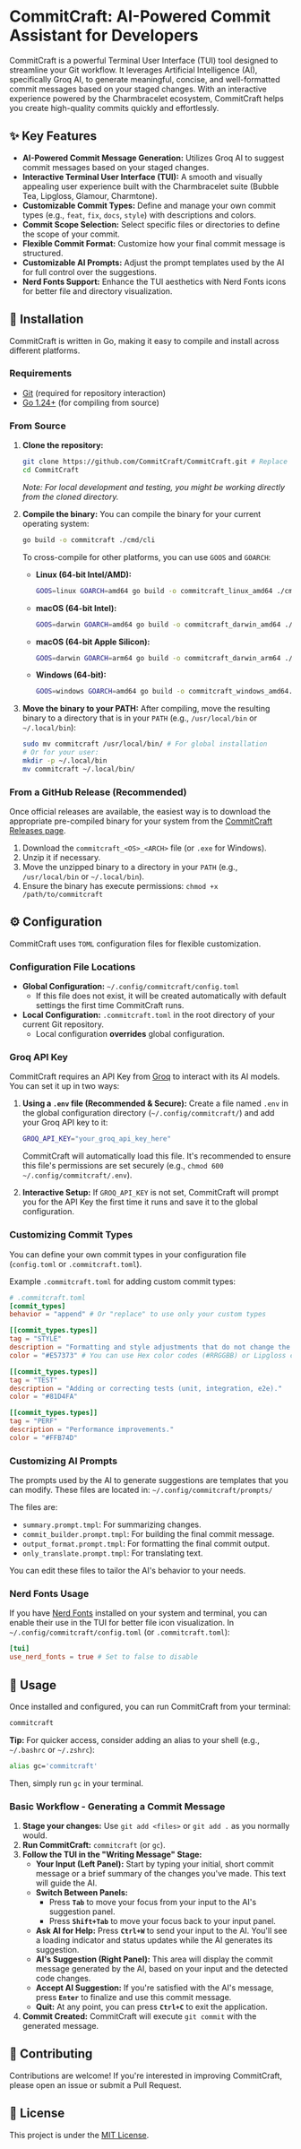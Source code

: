 # CommitCraft: AI-Powered Commit Assistant for Developers

CommitCraft is a powerful Terminal User Interface (TUI) tool designed to streamline your Git workflow. It leverages Artificial Intelligence (AI), specifically Groq AI, to generate meaningful, concise, and well-formatted commit messages based on your staged changes. With an interactive experience powered by the Charmbracelet ecosystem, CommitCraft helps you create high-quality commits quickly and effortlessly.

## ✨ Key Features

- **AI-Powered Commit Message Generation:** Utilizes Groq AI to suggest commit messages based on your staged changes.
- **Interactive Terminal User Interface (TUI):** A smooth and visually appealing user experience built with the Charmbracelet suite (Bubble Tea, Lipgloss, Glamour, Charmtone).
- **Customizable Commit Types:** Define and manage your own commit types (e.g., `feat`, `fix`, `docs`, `style`) with descriptions and colors.
- **Commit Scope Selection:** Select specific files or directories to define the scope of your commit.
- **Flexible Commit Format:** Customize how your final commit message is structured.
- **Customizable AI Prompts:** Adjust the prompt templates used by the AI for full control over the suggestions.
- **Nerd Fonts Support:** Enhance the TUI aesthetics with Nerd Fonts icons for better file and directory visualization.

## 🚀 Installation

CommitCraft is written in Go, making it easy to compile and install across different platforms.

### Requirements

- [Git](https://git-scm.com/) (required for repository interaction)
- [Go 1.24+](https://go.dev/doc/install) (for compiling from source)

### From Source

1.  **Clone the repository:**

    ```bash
    git clone https://github.com/CommitCraft/CommitCraft.git # Replace with the actual public repository URL if applicable, otherwise for local development
    cd CommitCraft
    ```

    *Note: For local development and testing, you might be working directly from the cloned directory.*

2.  **Compile the binary:**
    You can compile the binary for your current operating system:

    ```bash
    go build -o commitcraft ./cmd/cli
    ```

    To cross-compile for other platforms, you can use `GOOS` and `GOARCH`:

    -   **Linux (64-bit Intel/AMD):**

        ```bash
        GOOS=linux GOARCH=amd64 go build -o commitcraft_linux_amd64 ./cmd/cli
        ```

    -   **macOS (64-bit Intel):**

        ```bash
        GOOS=darwin GOARCH=amd64 go build -o commitcraft_darwin_amd64 ./cmd/cli
        ```

    -   **macOS (64-bit Apple Silicon):**

        ```bash
        GOOS=darwin GOARCH=arm64 go build -o commitcraft_darwin_arm64 ./cmd/cli
        ```

    -   **Windows (64-bit):**

        ```bash
        GOOS=windows GOARCH=amd64 go build -o commitcraft_windows_amd64.exe ./cmd/cli
        ```

3.  **Move the binary to your PATH:**
    After compiling, move the resulting binary to a directory that is in your `PATH` (e.g., `/usr/local/bin` or `~/.local/bin`):

    ```bash
    sudo mv commitcraft /usr/local/bin/ # For global installation
    # Or for your user:
    mkdir -p ~/.local/bin
    mv commitcraft ~/.local/bin/
    ```

### From a GitHub Release (Recommended)

Once official releases are available, the easiest way is to download the appropriate pre-compiled binary for your system from the [CommitCraft Releases page](https://github.com/CommitCraft/CommitCraft/releases).

1.  Download the `commitcraft_<OS>_<ARCH>` file (or `.exe` for Windows).
2.  Unzip it if necessary.
3.  Move the unzipped binary to a directory in your `PATH` (e.g., `/usr/local/bin` or `~/.local/bin`).
4.  Ensure the binary has execute permissions: `chmod +x /path/to/commitcraft`

## ⚙️ Configuration

CommitCraft uses `TOML` configuration files for flexible customization.

### Configuration File Locations

-   **Global Configuration:** `~/.config/commitcraft/config.toml`
    -   If this file does not exist, it will be created automatically with default settings the first time CommitCraft runs.
-   **Local Configuration:** `.commitcraft.toml` in the root directory of your current Git repository.
    -   Local configuration **overrides** global configuration.

### Groq API Key

CommitCraft requires an API Key from [Groq](https://groq.com/) to interact with its AI models.
You can set it up in two ways:

1.  **Using a `.env` file (Recommended & Secure):**
    Create a file named `.env` in the global configuration directory (`~/.config/commitcraft/`) and add your Groq API key to it:

    ```bash
    GROQ_API_KEY="your_groq_api_key_here"
    ```

    CommitCraft will automatically load this file. It's recommended to ensure this file's permissions are set securely (e.g., `chmod 600 ~/.config/commitcraft/.env`).

2.  **Interactive Setup:**
    If `GROQ_API_KEY` is not set, CommitCraft will prompt you for the API Key the first time it runs and save it to the global configuration.

### Customizing Commit Types

You can define your own commit types in your configuration file (`config.toml` or `.commitcraft.toml`).

Example `.commitcraft.toml` for adding custom commit types:

```toml
# .commitcraft.toml
[commit_types]
behavior = "append" # Or "replace" to use only your custom types

[[commit_types.types]]
tag = "STYLE"
description = "Formatting and style adjustments that do not change the meaning of the code."
color = "#E57373" # You can use Hex color codes (#RRGGBB) or Lipgloss color names

[[commit_types.types]]
tag = "TEST"
description = "Adding or correcting tests (unit, integration, e2e)."
color = "#81D4FA"

[[commit_types.types]]
tag = "PERF"
description = "Performance improvements."
color = "#FFB74D"
```

### Customizing AI Prompts

The prompts used by the AI to generate suggestions are templates that you can modify. These files are located in:
`~/.config/commitcraft/prompts/`

The files are:

-   `summary.prompt.tmpl`: For summarizing changes.
-   `commit_builder.prompt.tmpl`: For building the final commit message.
-   `output_format.prompt.tmpl`: For formatting the final commit output.
-   `only_translate.prompt.tmpl`: For translating text.

You can edit these files to tailor the AI's behavior to your needs.

### Nerd Fonts Usage

If you have [Nerd Fonts](https://www.nerdfonts.com/) installed on your system and terminal, you can enable their use in the TUI for better file icon visualization.
In `~/.config/commitcraft/config.toml` (or `.commitcraft.toml`):

```toml
[tui]
use_nerd_fonts = true # Set to false to disable
```

## 🚀 Usage

Once installed and configured, you can run CommitCraft from your terminal:

```bash
commitcraft
```

**Tip:** For quicker access, consider adding an alias to your shell (e.g., `~/.bashrc` or `~/.zshrc`):

```bash
alias gc='commitcraft'
```

Then, simply run `gc` in your terminal.

### Basic Workflow - Generating a Commit Message

1.  **Stage your changes:** Use `git add <files>` or `git add .` as you normally would.
2.  **Run CommitCraft:** `commitcraft` (or `gc`).
3.  **Follow the TUI in the "Writing Message" Stage:**
    *   **Your Input (Left Panel):** Start by typing your initial, short commit message or a brief summary of the changes you've made. This text will guide the AI.
    *   **Switch Between Panels:**
        *   Press **`Tab`** to move your focus from your input to the AI's suggestion panel.
        *   Press **`Shift+Tab`** to move your focus back to your input panel.
    *   **Ask AI for Help:** Press **`Ctrl+W`** to send your input to the AI. You'll see a loading indicator and status updates while the AI generates its suggestion.
    *   **AI's Suggestion (Right Panel):** This area will display the commit message generated by the AI, based on your input and the detected code changes.
    *   **Accept AI Suggestion:** If you're satisfied with the AI's message, press **`Enter`** to finalize and use this commit message.
    *   **Quit:** At any point, you can press **`Ctrl+C`** to exit the application.
4.  **Commit Created:** CommitCraft will execute `git commit` with the generated message.

## 🤝 Contributing

Contributions are welcome! If you're interested in improving CommitCraft, please open an issue or submit a Pull Request.

## 📄 License

This project is under the [MIT License](LICENSE).

